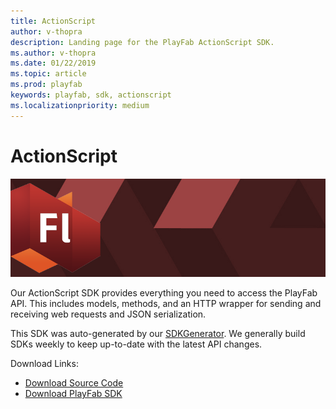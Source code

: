 ```yaml
---
title: ActionScript
author: v-thopra
description: Landing page for the PlayFab ActionScript SDK.
ms.author: v-thopra
ms.date: 01/22/2019
ms.topic: article
ms.prod: playfab
keywords: playfab, sdk, actionscript
ms.localizationpriority: medium
---
```


# ActionScript

![ActionScript](./media/flash1.png)

Our ActionScript SDK provides everything you need to access the PlayFab API. This includes models, methods, and an HTTP wrapper for sending and receiving web requests and JSON serialization.

This SDK was auto-generated by our [SDKGenerator](https://api.playfab.com/sdks/sdk-generator). We generally build SDKs weekly to keep up-to-date with the latest API changes.

Download Links:

- [Download Source Code](https://github.com/PlayFab/ActionScriptSDK)
- [Download PlayFab SDK](https://api.playfab.com/downloads/actionscript)